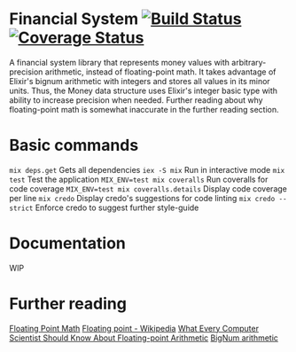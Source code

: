 # Financial System [![Build Status](https://travis-ci.org/victorprs/financial-system.svg?branch=master)](https://travis-ci.org/victorprs/financial-system) [![Coverage Status](https://coveralls.io/repos/github/victorprs/financial-system/badge.svg?branch=master)](https://coveralls.io/github/victorprs/financial-system?branch=master)
 
A financial system library that represents money values with arbitrary-precision arithmetic, instead of floating-point math. It takes advantage of Elixir's bignum arithmetic with integers and stores all values in its minor units. Thus, the Money data structure uses Elixir's integer basic type with ability to increase precision when needed. Further reading about why floating-point math is somewhat inaccurate in the further reading section.

# Basic commands

`mix deps.get` Gets all dependencies
`iex -S mix` Run in interactive mode
`mix test` Test the application
`MIX_ENV=test mix coveralls` Run coveralls for code coverage
`MIX_ENV=test mix coveralls.details` Display code coverage per line
`mix credo` Display credo's suggestions for code linting
`mix credo --strict` Enforce credo to suggest further style-guide

# Documentation

WIP

# Further reading

[Floating Point Math](https://0.30000000000000004.com/)
[Floating point - Wikipedia](http://en.wikipedia.org/wiki/Floating_point)
[What Every Computer Scientist Should Know About Floating-point Arithmetic](https://docs.oracle.com/cd/E19957-01/806-3568/ncg_goldberg.html)
[BigNum arithmetic](https://en.wikipedia.org/wiki/Arbitrary-precision_arithmetic)


